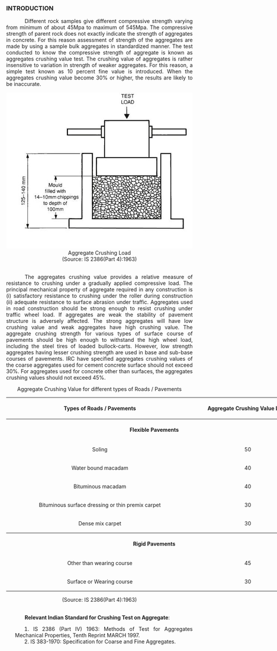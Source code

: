### INTRODUCTION<br>

<p style="text-indent:50px; text-align:justify;">Different rock samples give different compressive strength varying from minimum of about 45Mpa to maximum of 545Mpa. The compressive strength of parent rock does not exactly indicate the strength of aggregates in concrete. For this reason assessment of strength of the aggregates are made by using a sample bulk aggregates in standardized manner. The test conducted to know the compressive strength of aggregate is known as aggregates crushing value test. The crushing value of aggregates is rather insensitive to variation in strength of weaker aggregates. For this reason, a simple test known as 10 percent fine value is introduced. When the aggregates crushing value become 30% or higher, the results are likely to be inaccurate.</p>
<center><img src="images/Crushing.JPG"></center>
<center>Aggregate Crushing Load </center>
<center>(Source: IS 2386(Part 4):1963)</center><br>

<p style="text-indent:50px; text-align:justify;">The aggregates crushing value provides a relative measure of resistance to crushing under a gradually applied compressive load. The principal mechanical property of aggregate required in any construction is (i) satisfactory resistance to crushing under the roller during construction (ii) adequate resistance to surface abrasion under traffic. Aggregates used in road construction should be strong enough to resist crushing under traffic wheel load. If aggregates are weak the stability of pavement structure is adversely affected. The strong aggregates will have low crushing value and weak aggregates have high crushing value. The aggregate crushing strength for various types of surface course of pavements should be high enough to withstand the high wheel load, including the steel tires of loaded bullock-carts. However, low strength aggregates having lesser crushing strength are used in base and sub-base courses of pavements. IRC have specified aggregates crushing values of the coarse aggregates used for cement concrete surface should not exceed 30%. For aggregates used for concrete other than surfaces, the aggregates crushing values should not exceed 45%.</p>

<center>
Aggregate Crushing Value for different types of Roads / Pavements  

<table style="width:800px;margin-left: 0;text-align:center;font-size:100%">
<tr style="text-align:center">
<th style="text-align:center;height:50px;width:2%">Types of Roads / Pavements</th>
<th style="text-align:center;height:50px;width:1%">Aggregate Crushing Value Limit</th>
</tr>
<tr>
<th colspan="2" style="text-align:center;height:50px;">Flexible Pavements</th>
</tr>
<tr style="text-align:center;height:50px;">
<td>Soling</td>
<td> 50</td>
</tr>
<tr style="text-align:center;height:50px;">
<td>Water bound macadam</td>
<td>40</td>
</tr>
<tr style="text-align:center;height:50px;">
<td>Bituminous macadam</td>
<td>40</td>
</tr>
<tr style="text-align:center;height:50px;">
<td>Bituminous surface dressing or thin premix carpet</td>
<td>30</td>
</tr>
<tr style="text-align:center;height:50px;">
<td>Dense mix carpet</td>
<td>30</td>
</tr>
<tr>
<th colspan="2" style="text-align:center;height:50px;">Rigid Pavements</th>
</tr>
<tr style="text-align:center;height:50px;">
<td>Other than wearing course</td>
<td> 45</td>
</tr>
<tr style="text-align:center;height:50px;">
<td>Surface or Wearing course</td>
<td>30</td>
</tr>
</table>
 </center>
 <center>(Source: IS 2386(Part 4):1963)</center><br>


<p style="text-indent:50px; text-align:justify;"><strong>Relevant Indian Standard for Crushing Test on Aggregate</strong>:</p>  
<ol style="text-indent:25px; text-align:justify;list-style-position: inside">
<li>IS 2386 (Part IV) 1963: Methods of Test for Aggregates Mechanical Properties, Tenth Reprint MARCH 1997.</li>
<li>IS 383-1970: Specification for Coarse and Fine Aggregates.</li>
</ol>
